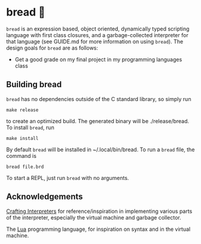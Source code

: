 # bread 🍞

`bread` is an expression based, object oriented, dynamically typed
scripting language with first class closures,
and a garbage-collected interpreter for that language (see GUIDE.md for more
information on using `bread`). The design goals for `bread` are as follows:

* Get a good grade on my final project in my programming languages class

## Building bread

`bread` has no dependencies outside of the C standard library, so simply run

```
make release
```

to create an optimized build. The generated binary will be ./release/bread.
To install `bread`, run

```
make install
```

By default `bread` will be installed in ~/.local/bin/bread. To run a `bread` file,
the command is

```
bread file.brd
```

To start a REPL, just run `bread` with no arguments.

## Acknowledgements

[Crafting Interpreters](https://craftinginterpreters.com/) for reference/inspiration
in implementing various parts of the interpreter, especially the virtual
machine and garbage collector.

The [Lua](https://www.lua.org/) programming language, for inspiration on syntax
and in the virtual machine.
